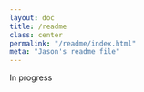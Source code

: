 ```yaml
---
layout: doc
title: /readme
class: center
permalink: "/readme/index.html"
meta: "Jason's readme file"
---
```


In progress
